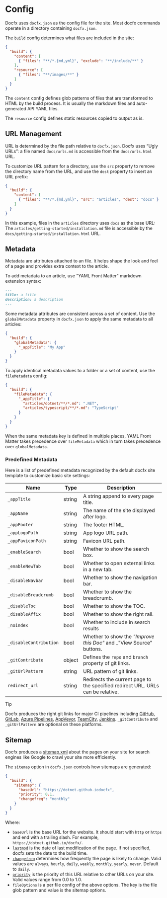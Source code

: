 # Config

Docfx uses `docfx.json` as the config file for the site. Most docfx commands operate in a directory containing `docfx.json`.

The `build` config determines what files are included in the site:

```json
{
  "build": {
    "content": [
      { "files": "**/*.{md,yml}", "exclude": "**/include/**" }
    ],
    "resource": [
      { "files": "**/images/**" }
    ]
  }
}
```

The `content` config defines glob patterns of files that are transformed to HTML by the build process. It is usually the markdown files and auto-generated API YAML files.

The `resource` config defines static resources copied to output as is.

## URL Management

URL is determined by the file path relative to `docfx.json`. Docfx uses “Ugly URLs”: a file named `docs/urls.md` is accessible from the `docs/urls.html` URL.

To customize URL pattern for a directory, use the `src` property to remove the directory name from the URL, and use the `dest` property to insert an URL prefix:

```json
{
  "build": {
    "content": [
      { "files": "**/*.{md,yml}", "src": "articles", "dest": "docs" }
    ]
  }
}
```

In this example, files in the `articles` directory uses `docs` as the base URL: The `articles/getting-started/installation.md` file is accessible by the `docs/getting-started/installation.html` URL.

## Metadata

Metadata are attributes attached to an file. It helps shape the look and feel of a page and provides extra context to the article.

To add metadata to an article, use "YAML Front Matter" markdown extension syntax:

```md
---
title: a title
description: a description
---
```

Some metadata attributes are consistent across a set of content. Use the `globalMetadata` property in `docfx.json` to apply the same metadata to all articles:

```json
{
  "build": {
    "globalMetadata": {
      "_appTitle": "My App"
    }
  }
}
```

To apply identical metadata values to a folder or a set of content, use the `fileMetadata` config:

```json
{
  "build": {
    "fileMetadata": {
      "_appTitle": {
        "articles/dotnet/**/*.md": ".NET",
        "articles/typescript/**/*.md": "TypeScript"
      }
    }
  }
}
```

When the same metadata key is defined in multiple places, YAML Front Matter takes precedence over `fileMetadata` which in turn takes precedence over `globalMetadata`.

### Predefined Metadata

Here is a list of predefined metadata recognized by the default docfx site template to customize basic site settings:

Name         | Type    | Description
----------------------|---------|---------------------------
`_appTitle`             | string  | A string append to every page title.
`_appName`              | string  | The name of the site displayed after logo.
`_appFooter`            | string  | The footer HTML.
`_appLogoPath`          | string  | App logo URL path.
`_appFaviconPath`       | string  | Favicon URL path.
`_enableSearch`         | bool    | Whether to show the search box.
`_enableNewTab`         | bool    | Whether to open external links in a new tab.
`_disableNavbar`        | bool    | Whether to show the navigation bar.
`_disableBreadcrumb`    | bool    | Whether to show the breadcrumb.
`_disableToc`           | bool    | Whether to show the TOC.
`_disableAffix`         | bool    | Whether to show the right rail.
`_noindex`              | bool  | Whether to include in search results
`_disableContribution`  | bool    | Whether to show the _"Improve this Doc"_ and _"View Source" buttons.
`_gitContribute`        | object  | Defines the `repo` and `branch` property of git links.
`_gitUrlPattern`        | string  | URL pattern of git links.
`redirect_url`          | string  | Redirects the current page to the specified redirect URL. URLs can be relative.

> [!TIP]
> Docfx produces the right git links for major CI pipelines including [GitHub](https://github.com/features/actions), [GitLab](https://about.gitlab.com/gitlab-ci/), [Azure Pipelines](https://azure.microsoft.com/en-us/services/devops/pipelines/), [AppVeyor](https://www.appveyor.com/), [TeamCity](https://www.jetbrains.com/teamcity/), [Jenkins](https://jenkins.io/). `_gitContribute` and `_gitUrlPattern` are optional on these platforms.


## Sitemap

Docfx produces a [sitemap.xml](https://www.sitemaps.org/protocol.html) about the pages on your site for search engines like Google to crawl your site more efficiently.

The `sitemap` option in `docfx.json` controls how sitemaps are generated:

```json
{
  "build": {
    "sitemap": {
      "baseUrl": "https://dotnet.github.iodocfx",
      "priority": 0.1,
      "changefreq": "monthly"
    }
  }
}
```

Where:

- `baseUrl` is the base URL for the website. It should start with `http` or `https` and end with a trailing slash. For example, `https://dotnet.github.io/docfx/`.
- [`lastmod`](https://www.sitemaps.org/protocol.html#lastmod) is the date of last modification of the page. If not specified, docfx sets the date to the build time.
- [`changefreq`](https://www.sitemaps.org/protocol.html#changefreqdef) determines how frequently the page is likely to change. Valid values are `always`, `hourly`, `daily`, `weekly`, `monthly`, `yearly`, `never`. Default to `daily`.
- [`priority`](https://www.sitemaps.org/protocol.html#priority) is the priority of this URL relative to other URLs on your site. Valid values range from 0.0 to 1.0.
- `fileOptions` is a per file config of the above options. The key is the file glob pattern and value is the sitemap options.

